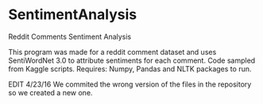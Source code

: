 # SentimentAnalysis
Reddit Comments Sentiment Analysis

This program was made for a reddit comment dataset and uses SentiWordNet 3.0 to attribute sentiments for each comment.
Code sampled from Kaggle scripts.
Requires: Numpy, Pandas and NLTK packages to run.

EDIT 4/23/16 We commited the wrong version of the files in the repository so we created a new one.
